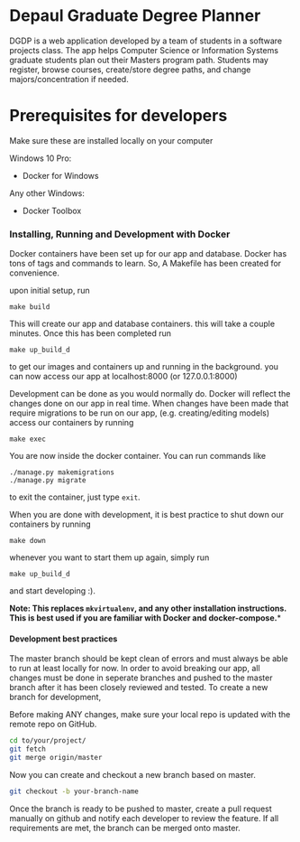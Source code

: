 # Depaul Graduate Degree Planner

DGDP is a web application developed by a team of students in a software projects class. The app helps Computer Science or Information Systems graduate students plan out their Masters program path. Students may register, browse courses, create/store degree paths, and change majors/concentration if needed.

# Prerequisites for developers

Make sure these are installed locally on your computer 

Windows 10 Pro:
* Docker for Windows 

Any other Windows:
* Docker Toolbox

### Installing, Running and Development with Docker

Docker containers have been set up for our app and database. Docker has tons of tags and commands to learn. So, A Makefile has been created for convenience.

upon initial setup, run

```
make build 
```
This will create our app and database containers. this will take a couple minutes. Once this has been completed run

```
make up_build_d
```
to get our images and containers up and running in the background. you can now access our app at localhost:8000 (or 127.0.0.1:8000)

Development can be done as you would normally do. Docker will reflect the changes done on our app in real time. When changes have been made that require migrations to be run on our app, (e.g. creating/editing models) access our containers by running

```
make exec
```
You are now inside the docker container. You can run commands like 
```
./manage.py makemigrations
./manage.py migrate
```
to exit the container, just type ```exit```. 

When you are done with development, it is best practice to shut down our containers by running
```
make down
```

whenever you want to start them up again, simply run 
```
make up_build_d
```
and start developing :).

**Note: This replaces `mkvirtualenv`, and any other installation instructions. This is best used if you are familiar with Docker and docker-compose.***



#### Development best practices 

The master branch should be kept clean of errors and must always be able to run at least locally for now. In order to avoid breaking our app, all changes must be done in seperate branches and pushed to the master branch after it has been closely reviewed and tested. To create a new branch for development,

Before making ANY changes, make sure your local repo is updated with the remote repo on GitHub.
```bash
cd to/your/project/
git fetch
git merge origin/master
```
Now you can create and checkout a new branch based on master.
```bash
git checkout -b your-branch-name
```
Once the branch is ready to be pushed to master, create a pull request manually on github and notify each developer to review the feature. If all requirements are met, the branch can be merged onto master.
